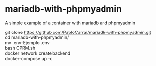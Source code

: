 # mariadb-with-phpmyadmin

A simple example of a container with mariadb and phpmyadmin

git clone https://github.com/PabloCarrai/mariadb-with-phpmyadmin.git <br />
cd mariadb-with-phpmyadmin/ <br />
mv .env-Ejemplo .env <br />
bash CPRM.sh <br />
docker network create backend <br />
docker-compose up -d <br />
